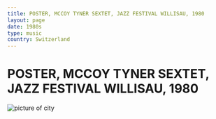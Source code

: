 ```yaml
---
title: POSTER, MCCOY TYNER SEXTET, JAZZ FESTIVAL WILLISAU, 1980
layout: page
date: 1980s
type: music
country: Switzerland
---
```


<h1> POSTER, MCCOY TYNER SEXTET, JAZZ FESTIVAL WILLISAU, 1980 </h1>

<img src="img" alt="picture of city">